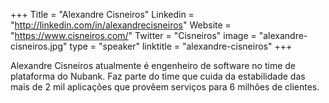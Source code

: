 +++
Title = "Alexandre Cisneiros"
Linkedin = "http://linkedin.com/in/alexandrecisneiros"
Website = "https://www.cisneiros.com/"
Twitter = "Cisneiros"
image = "alexandre-cisneiros.jpg"
type = "speaker"
linktitle = "alexandre-cisneiros"
+++

Alexandre Cisneiros atualmente é engenheiro de software no time de plataforma do Nubank. Faz parte do time que cuida da estabilidade das mais de 2 mil aplicações que provêem serviços para 6 milhões de clientes.